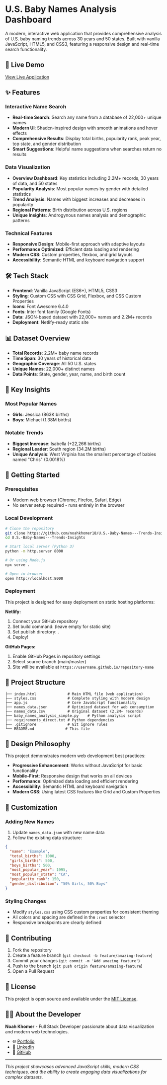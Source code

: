 # U.S. Baby Names Analysis Dashboard

A modern, interactive web application that provides comprehensive analysis of U.S. baby naming trends across 30 years and 50 states. Built with vanilla JavaScript, HTML5, and CSS3, featuring a responsive design and real-time search functionality.

## 🚀 Live Demo

[View Live Application](https://usbabynamesbynoah.netlify.app/)

## ✨ Features

### Interactive Name Search
- **Real-time Search**: Search any name from a database of 22,000+ unique names
- **Modern UI**: Shadcn-inspired design with smooth animations and hover effects
- **Comprehensive Results**: Display total births, popularity rank, peak year, top state, and gender distribution
- **Smart Suggestions**: Helpful name suggestions when searches return no results

### Data Visualization
- **Overview Dashboard**: Key statistics including 2.2M+ records, 30 years of data, and 50 states
- **Popularity Analysis**: Most popular names by gender with detailed statistics
- **Trend Analysis**: Names with biggest increases and decreases in popularity
- **Regional Patterns**: Birth distribution across U.S. regions
- **Unique Insights**: Androgynous names analysis and demographic patterns

### Technical Features
- **Responsive Design**: Mobile-first approach with adaptive layouts
- **Performance Optimized**: Efficient data loading and rendering
- **Modern CSS**: Custom properties, flexbox, and grid layouts
- **Accessibility**: Semantic HTML and keyboard navigation support

## 🛠️ Tech Stack

- **Frontend**: Vanilla JavaScript (ES6+), HTML5, CSS3
- **Styling**: Custom CSS with CSS Grid, Flexbox, and CSS Custom Properties
- **Icons**: Font Awesome 6.4.0
- **Fonts**: Inter font family (Google Fonts)
- **Data**: JSON-based dataset with 22,000+ names and 2.2M+ records
- **Deployment**: Netlify-ready static site

## 📊 Dataset Overview

- **Total Records**: 2.2M+ baby name records
- **Time Span**: 30 years of historical data
- **Geographic Coverage**: All 50 U.S. states
- **Unique Names**: 22,000+ distinct names
- **Data Points**: State, gender, year, name, and birth count

## 🎯 Key Insights

### Most Popular Names
- **Girls**: Jessica (863K births)
- **Boys**: Michael (1.38M births)

### Notable Trends
- **Biggest Increase**: Isabella (+22,266 births)
- **Regional Leader**: South region (34.2M births)
- **Unique Analysis**: West Virginia has the smallest percentage of babies named "Chris" (0.0018%)

## 🚀 Getting Started

### Prerequisites
- Modern web browser (Chrome, Firefox, Safari, Edge)
- No server setup required - runs entirely in the browser

### Local Development
```bash
# Clone the repository
git clone https://github.com/noahkhomer18/U.S.-Baby-Names---Trends-Insights.git
cd U.S.-Baby-Names---Trends-Insights

# Start local server (Python 3)
python -m http.server 8000

# Or using Node.js
npx serve .

# Open in browser
open http://localhost:8000
```

### Deployment
This project is designed for easy deployment on static hosting platforms:

**Netlify:**
1. Connect your GitHub repository
2. Set build command: (leave empty for static site)
3. Set publish directory: `.`
4. Deploy!

**GitHub Pages:**
1. Enable GitHub Pages in repository settings
2. Select source branch (main/master)
3. Site will be available at `https://username.github.io/repository-name`

## 📁 Project Structure

```
├── index.html              # Main HTML file (web application)
├── styles.css              # Complete styling with modern design
├── app.js                  # Core JavaScript functionality
├── names_data.json         # Optimized dataset for web consumption
├── names_data.csv          # Original dataset (2.2M+ records)
├── baby_names_analysis_simple.py    # Python analysis script
├── requirements_direct.txt # Python dependencies
├── .gitignore              # Git ignore rules
└── README.md              # This file
```

## 🎨 Design Philosophy

This project demonstrates modern web development best practices:

- **Progressive Enhancement**: Works without JavaScript for basic functionality
- **Mobile-First**: Responsive design that works on all devices
- **Performance**: Optimized data loading and efficient rendering
- **Accessibility**: Semantic HTML and keyboard navigation
- **Modern CSS**: Using latest CSS features like Grid and Custom Properties

## 🔧 Customization

### Adding New Names
1. Update `names_data.json` with new name data
2. Follow the existing data structure:
```json
{
  "name": "Example",
  "total_births": 1000,
  "girls_births": 500,
  "boys_births": 500,
  "most_popular_year": 1995,
  "most_popular_state": "CA",
  "popularity_rank": 150,
  "gender_distribution": "50% Girls, 50% Boys"
}
```

### Styling Changes
- Modify `styles.css` using CSS custom properties for consistent theming
- All colors and spacing are defined in the `:root` selector
- Responsive breakpoints are clearly defined

## 🤝 Contributing

1. Fork the repository
2. Create a feature branch (`git checkout -b feature/amazing-feature`)
3. Commit your changes (`git commit -m 'Add amazing feature'`)
4. Push to the branch (`git push origin feature/amazing-feature`)
5. Open a Pull Request

## 📄 License

This project is open source and available under the [MIT License](LICENSE).

## 👨‍💻 About the Developer

**Noah Khomer** - Full Stack Developer passionate about data visualization and modern web technologies.

- 🌐 [Portfolio](https://noah-khomer.com)
- 💼 [LinkedIn](https://www.linkedin.com/in/noah-khomer-19a935342)
- 🐙 [GitHub](https://github.com/noahkhomer18)

---

*This project showcases advanced JavaScript skills, modern CSS techniques, and the ability to create engaging data visualizations for complex datasets.*
